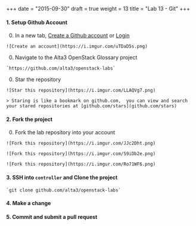 +++
date = "2015-09-30"
draft = true
weight = 13 
title = "Lab 13 - Git"
+++


#### 1. Setup Github Account

  0. In a new tab, [Create a Github account](https://github.com/join) or [Login](https://github.com/login)

    ![Create an account](https://i.imgur.com/uTDaD5s.png)

  0. Navigate to the Alta3 OpenStack Glossary project

    `https://github.com/alta3/openstack-labs`      

  0. Star the repository

    ![Star this repository](https://i.imgur.com/LLAQVg7.png)

    > Staring is like a bookmark on github.com,  you can view and search your stared repositories at [github.com/stars](github.com/stars)

#### 2. Fork the project

  0. Fork the lab repository into your account

    ![Fork this repository](https://i.imgur.com/JJc2Dht.png)

    ![Fork this repository](https://i.imgur.com/S9iDb2e.png)

    ![Fork this repository](https://i.imgur.com/Ro71WF6.png)

#### 3. SSH into `controller` and Clone the project 

    `git clone github.com/alta3/openstack-labs`

#### 4. Make a change

#### 5. Commit and submit a pull request
